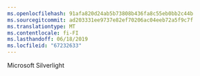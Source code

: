 ```yaml
---
ms.openlocfilehash: 91afa820d24ab5b73808b436fa8c55eb0bb2c44b
ms.sourcegitcommit: ad203331ee9737e82ef70206ac04eeb72a5f9c7f
ms.translationtype: MT
ms.contentlocale: fi-FI
ms.lasthandoff: 06/18/2019
ms.locfileid: "67232633"
---
```

Microsoft Silverlight